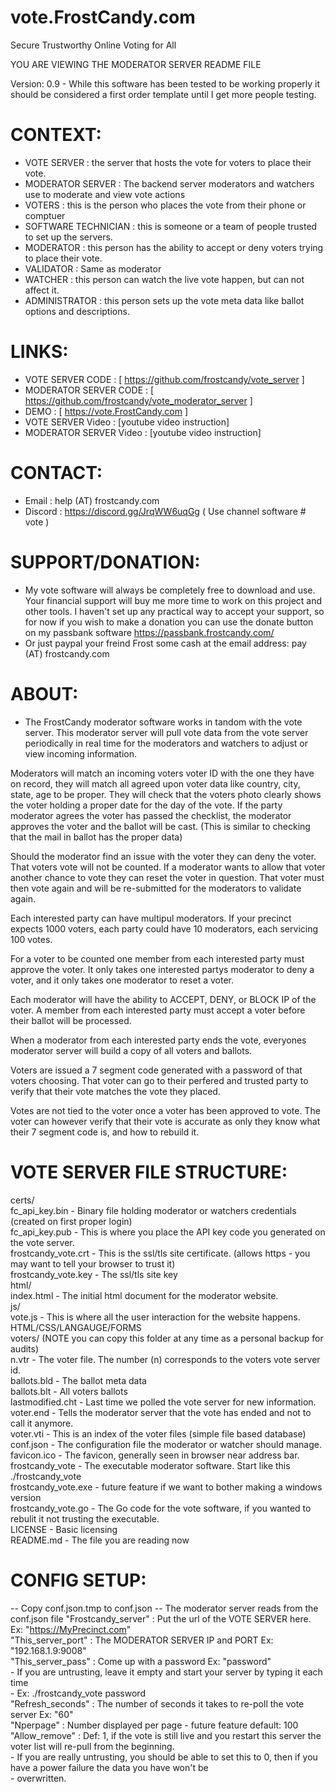 # vote.FrostCandy.com
Secure Trustworthy Online Voting for All

YOU ARE VIEWING THE MODERATOR SERVER README FILE

Version: 0.9 - While this software has been tested to be working properly it should be considered a first order template until I get more people testing.

# CONTEXT:
  - VOTE SERVER         : the server that hosts the vote for voters to place their vote.
  - MODERATOR SERVER    : The backend server moderators and watchers use to moderate and view vote actions
  - VOTERS              : this is the person who places the vote from their phone or comptuer
  - SOFTWARE TECHNICIAN : this is someone or a team of people trusted to set up the servers.
  - MODERATOR           : this person has the ability to accept or deny voters trying to place their vote.
  - VALIDATOR           : Same as moderator
  - WATCHER             : this person can watch the live vote happen, but can not affect it. 
  - ADMINISTRATOR       : this person sets up the vote meta data like ballot options and descriptions.


# LINKS:
  - VOTE SERVER CODE        : [ https://github.com/frostcandy/vote_server ]
  - MODERATOR SERVER CODE   : [ https://github.com/frostcandy/vote_moderator_server ]
  - DEMO                    : [ https://vote.FrostCandy.com ]
  - VOTE SERVER Video       : [youtube video instruction]
  - MODERATOR SERVER Video  : [youtube video instruction]

# CONTACT:
  - Email                   : help (AT) frostcandy.com
  - Discord                 : https://discord.gg/JrqWW6uqGg   ( Use channel software # vote )

# SUPPORT/DONATION:
  - My vote software will always be completely free to download and use. Your financial support will buy me more time to work on this project and other tools. I haven't set up any practical way to accept your support, so for now if you wish to make a donation you can use the donate button on my passbank software
  https://passbank.frostcandy.com/
  - Or just paypal your freind Frost some cash at the email address:  pay (AT) frostcandy.com 



# ABOUT:
  - The FrostCandy moderator software works in tandom with the vote server. This moderator server will pull vote data from the vote server periodically in real time for the moderators and watchers to adjust or view incoming information. 

  Moderators will match an incoming voters voter ID with the one they have on record, they will match all agreed upon voter data like country, city, state, age to be proper. They will check that the voters photo clearly shows the voter holding a proper date for the day of the vote. If the party moderator agrees the voter has passed the checklist, the moderator approves the voter and the ballot will be cast. (This is similar to checking that the mail in ballot has the proper data)

  Should the moderator find an issue with the voter they can deny the voter. That voters vote will not be counted. If a moderator wants to allow that voter another chance to vote they can reset the voter in question. That voter must then vote again and will be re-submitted for the moderators to validate again.

  Each interested party can have multipul moderators. If your precinct expects 1000 voters, each party could have 10 moderators, each servicing 100 votes.

  For a voter to be counted one member from each interested party must approve the voter. It only takes one interested partys moderator to deny a voter, and it only takes one moderator to reset a voter. 

  Each moderator will have the ability to ACCEPT, DENY, or BLOCK IP of the voter. A member from each interested party must accept a voter before their ballot will be processed. 

  When a moderator from each interested party ends the vote, everyones moderator server will build a copy of all voters and ballots. 

  Voters are issued a 7 segment code generated with a password of that voters choosing. That voter can go to their perfered and trusted party to verify that their vote matches the vote they placed. 

  Votes are not tied to the voter once a voter has been approved to vote. The voter can however verify that their vote is accurate as only they know what their 7 segment code is, and how to rebuild it.


# VOTE SERVER FILE STRUCTURE:  
  certs/   
    fc_api_key.bin       - Binary file holding moderator or watchers credentials (created on first proper login)  
    fc_api_key.pub       - This is where you place the API key code you generated on the vote server.  
    frostcandy_vote.crt  - This is the ssl/tls site certificate. (allows https - you may want to tell your browser to trust it)  
    frostcandy_vote.key  - The ssl/tls site key  
  html/  
    index.html           - The initial html document for the moderator website.   
  js/  
    vote.js              - This is where all the user interaction for the website happens. HTML/CSS/LANGAUGE/FORMS   
  voters/                (NOTE you can copy this folder at any time as a personal backup for audits)   
    n.vtr                - The voter file. The number (n) corresponds to the voters vote server id.  
    ballots.bld          - The ballot meta data   
    ballots.blt          - All voters ballots   
    lastmodified.cht     - Last time we polled the vote server for new information.   
    voter.end            - Tells the moderator server that the vote has ended and not to call it anymore.  
    voter.vti            - This is an index of the voter files (simple file based database)  
  conf.json              - The configuration file the moderator or watcher should manage.   
  favicon.ico            - The favicon, generally seen in browser near address bar.  
  frostcandy_vote        - The executable moderator software. Start like this ./frostcandy_vote  
  frostcandy_vote.exe    - future feature if we want to bother making a windows version   
  frostcandy_vote.go     - The Go code for the vote software, if you wanted to rebulit it not trusting the executable.  
  LICENSE                - Basic licensing  
  README.md              - The file you are reading now  
  

# CONFIG SETUP:  
  -- Copy conf.json.tmp to conf.json
  -- The moderator server reads from the conf.json file
  "Frostcandy_server"  : Put the url of the VOTE SERVER here. Ex: "https://MyPrecinct.com"  
  "This_server_port"   : The MODERATOR SERVER IP and PORT     Ex: "192.168.1.9:9008"  
  "This_server_pass"   : Come up with a password              Ex: "password"  
    - If you are untrusting, leave it empty and start your server by typing it each time  
    - Ex: ./frostcandy_vote password  
  "Refresh_seconds"    : The number of seconds it takes to re-poll the vote server Ex: "60"  
  "Nperpage"           : Number displayed per page - future feature default: 100  
  "Allow_remove"       : Def: 1, if the vote is still live and you restart this server the voter list will re-pull from the beginning.  
    - If you are really untrusting, you should be able to set this to 0, then if you have a power failure the data you have won't be   
    - overwritten.   




